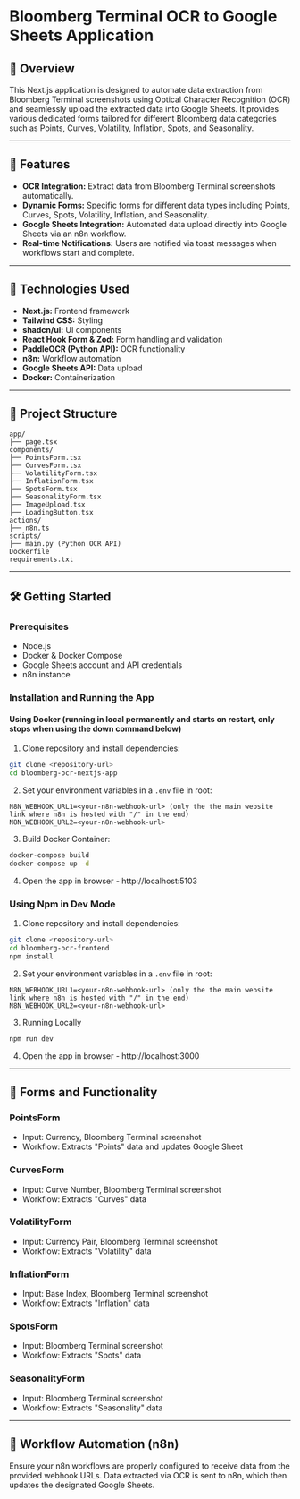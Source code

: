 # Bloomberg Terminal OCR to Google Sheets Application

## 📌 Overview

This Next.js application is designed to automate data extraction from Bloomberg Terminal screenshots using Optical Character Recognition (OCR) and seamlessly upload the extracted data into Google Sheets. It provides various dedicated forms tailored for different Bloomberg data categories such as Points, Curves, Volatility, Inflation, Spots, and Seasonality.

---

## 🚀 Features

* **OCR Integration:** Extract data from Bloomberg Terminal screenshots automatically.
* **Dynamic Forms:** Specific forms for different data types including Points, Curves, Spots, Volatility, Inflation, and Seasonality.
* **Google Sheets Integration:** Automated data upload directly into Google Sheets via an n8n workflow.
* **Real-time Notifications:** Users are notified via toast messages when workflows start and complete.

---

## 🔧 Technologies Used

* **Next.js:** Frontend framework
* **Tailwind CSS:** Styling
* **shadcn/ui:** UI components
* **React Hook Form & Zod:** Form handling and validation
* **PaddleOCR (Python API):** OCR functionality
* **n8n:** Workflow automation
* **Google Sheets API:** Data upload
* **Docker:** Containerization

---

## 📂 Project Structure

```
app/
├── page.tsx
components/
├── PointsForm.tsx
├── CurvesForm.tsx
├── VolatilityForm.tsx
├── InflationForm.tsx
├── SpotsForm.tsx
├── SeasonalityForm.tsx
├── ImageUpload.tsx
├── LoadingButton.tsx
actions/
├── n8n.ts
scripts/
├── main.py (Python OCR API)
Dockerfile
requirements.txt
```

---

## 🛠️ Getting Started

### Prerequisites

* Node.js
* Docker & Docker Compose
* Google Sheets account and API credentials
* n8n instance

### Installation and Running the App

#### Using Docker (running in local permanently and starts on restart, only stops when using the down command below)

1) Clone repository and install dependencies:

```bash
git clone <repository-url>
cd bloomberg-ocr-nextjs-app
```

2) Set your environment variables in a `.env` file in root:

```env
N8N_WEBHOOK_URL1=<your-n8n-webhook-url> (only the the main website link where n8n is hosted with "/" in the end)
N8N_WEBHOOK_URL2=<your-n8n-webhook-url>
```

3) Build Docker Container:

```bash
docker-compose build
docker-compose up -d
```
4) Open the app in browser - http://localhost:5103


### Using Npm in Dev Mode

1) Clone repository and install dependencies:

```bash
git clone <repository-url>
cd bloomberg-ocr-frontend
npm install
```

2) Set your environment variables in a `.env` file in root:

```env
N8N_WEBHOOK_URL1=<your-n8n-webhook-url> (only the the main website link where n8n is hosted with "/" in the end)
N8N_WEBHOOK_URL2=<your-n8n-webhook-url>
```

3) Running Locally
```bash
npm run dev
```

4) Open the app in browser - http://localhost:3000


---

## 📑 Forms and Functionality

### PointsForm

* Input: Currency, Bloomberg Terminal screenshot
* Workflow: Extracts "Points" data and updates Google Sheet

### CurvesForm

* Input: Curve Number, Bloomberg Terminal screenshot
* Workflow: Extracts "Curves" data

### VolatilityForm

* Input: Currency Pair, Bloomberg Terminal screenshot
* Workflow: Extracts "Volatility" data

### InflationForm

* Input: Base Index, Bloomberg Terminal screenshot
* Workflow: Extracts "Inflation" data

### SpotsForm

* Input: Bloomberg Terminal screenshot
* Workflow: Extracts "Spots" data

### SeasonalityForm

* Input: Bloomberg Terminal screenshot
* Workflow: Extracts "Seasonality" data

---

## 🚦 Workflow Automation (n8n)

Ensure your n8n workflows are properly configured to receive data from the provided webhook URLs. Data extracted via OCR is sent to n8n, which then updates the designated Google Sheets.
